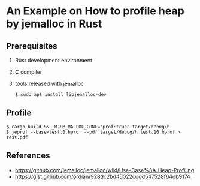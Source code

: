# An Example on How to profile heap by jemalloc in Rust

## Prerequisites

1.  Rust development environment
1.  C compiler
1.  tools released with jemalloc

    ```console
    $ sudo apt install libjemalloc-dev
    ```

## Profile

```console
$ cargo build && _RJEM_MALLOC_CONF="prof:true" target/debug/h
$ jeprof --base=test.0.hprof --pdf target/debug/h test.10.hprof > test.pdf
```

## References

* https://github.com/jemalloc/jemalloc/wiki/Use-Case%3A-Heap-Profiling
* https://gist.github.com/ordian/928dc2bd45022cddd547528f64db9174
